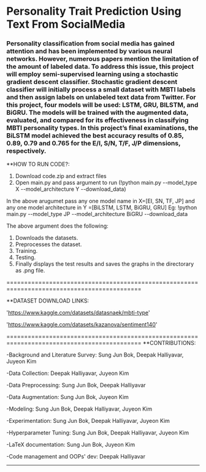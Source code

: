 # Personality Trait Prediction Using Text From SocialMedia

### Personality classification from social media has gained attention and has been implemented by various neural networks. However, numerous papers mention the limitation of the amount of labeled data. To address this issue, this project will employ semi-supervised learning using a stochastic gradient descent classifier. Stochastic gradient descent classifier will initially process a small dataset with MBTI labels and then assign labels on unlabeled text data from Twitter. For this project, four models will be used: LSTM, GRU, BILSTM, and BiGRU. The models will be trained with the augmented data, evaluated, and compared for its effectiveness in classifying MBTI personality types. In this project’s final examinations, the BiLSTM model achieved the best accuracy results of 0.85, 0.89, 0.79 and 0.765 for the E/I, S/N, T/F, J/P dimensions, respectively.

**HOW TO RUN CODE?:
1. Download code.zip and extract files
2. Open main.py and pass argument to run (!python main.py --model_type X --model_architecture Y --download_data)

In the above arugumet pass any one model name in X=[EI, SN, TF, JP] and 
  any one model architecture in Y =[BiLSTM, LSTM, BiGRU, GRU]
  Eg: !python main.py --model_type JP --model_architecture BiGRU --download_data
	
The above argument does the following:
1. Downloads the datasets.
2. Preprocesses the dataset.
3. Training.
4. Testing.
5. Finally displays the test results and saves the graphs in the directorary as .png file.
	
============================================================================================

**DATASET DOWNLOAD LINKS:

'https://www.kaggle.com/datasets/datasnaek/mbti-type'

'https://www.kaggle.com/datasets/kazanova/sentiment140'

============================================================================================
**CONTRIBUTIONS:

-Background and Literature Survey: Sung Jun Bok, Deepak Halliyavar, Juyeon Kim

-Data Collection: Deepak Halliyavar, Juyeon Kim

-Data Preprocessing: Sung Jun Bok, Deepak Halliyavar

-Data Augmentation: Sung Jun Bok, Juyeon Kim

-Modeling: Sung Jun Bok, Deepak Halliyavar, Juyeon Kim 

-Experimentation: Sung Jun Bok, Deepak Halliyavar, Juyeon Kim

-Hyperparameter Tuning: Sung Jun Bok, Deepak Halliyavar, Juyeon Kim

-LaTeX documentation: Sung Jun Bok, Juyeon Kim 

-Code management and OOPs' dev: Deepak Halliyavar
___________________________________________________________________________________________________________________________________
